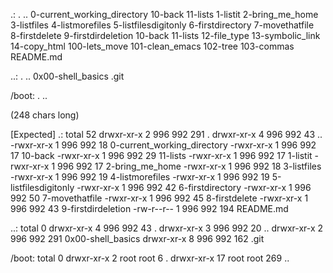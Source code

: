 .:
.
..
0-current_working_directory
10-back
11-lists
1-listit
2-bring_me_home
3-listfiles
4-listmorefiles
5-listfilesdigitonly
6-firstdirectory
7-movethatfile
8-firstdelete
9-firstdirdeletion
10-back
11-lists
12-file_type
13-symbolic_link
14-copy_html
100-lets_move
101-clean_emacs
102-tree
103-commas 
README.md

..:
.
..
0x00-shell_basics
.git

/boot:
.
..

(248 chars long)

[Expected]
.:
total 52
drwxr-xr-x 2 996 992 291 .
drwxr-xr-x 4 996 992 43 ..
-rwxr-xr-x 1 996 992 18 0-current_working_directory
-rwxr-xr-x 1 996 992 17 10-back
-rwxr-xr-x 1 996 992 29 11-lists
-rwxr-xr-x 1 996 992 17 1-listit
-rwxr-xr-x 1 996 992 17 2-bring_me_home
-rwxr-xr-x 1 996 992 18 3-listfiles
-rwxr-xr-x 1 996 992 19 4-listmorefiles
-rwxr-xr-x 1 996 992 19 5-listfilesdigitonly
-rwxr-xr-x 1 996 992 42 6-firstdirectory
-rwxr-xr-x 1 996 992 50 7-movethatfile
-rwxr-xr-x 1 996 992 45 8-firstdelete
-rwxr-xr-x 1 996 992 43 9-firstdirdeletion
-rw-r--r-- 1 996 992 194 README.md

..:
total 0
drwxr-xr-x 4 996 992 43 .
drwxr-xr-x 3 996 992 20 ..
drwxr-xr-x 2 996 992 291 0x00-shell_basics
drwxr-xr-x 8 996 992 162 .git

/boot:
total 0
drwxr-xr-x 2 root root 6 .
drwxr-xr-x 17 root root 269 ..
